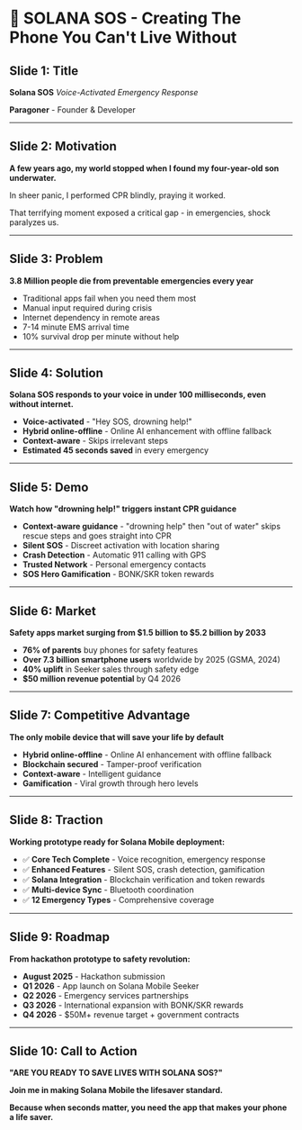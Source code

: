 # 🚨 SOLANA SOS - Creating The Phone You Can't Live Without

## Slide 1: Title
**Solana SOS**
*Voice-Activated Emergency Response*

**Paragoner** - Founder & Developer

---

## Slide 2: Motivation
**A few years ago, my world stopped when I found my four-year-old son underwater.**

In sheer panic, I performed CPR blindly, praying it worked.

That terrifying moment exposed a critical gap - in emergencies, shock paralyzes us.

---

## Slide 3: Problem
**3.8 Million people die from preventable emergencies every year**

- Traditional apps fail when you need them most
- Manual input required during crisis
- Internet dependency in remote areas
- 7-14 minute EMS arrival time
- 10% survival drop per minute without help

---

## Slide 4: Solution
**Solana SOS responds to your voice in under 100 milliseconds, even without internet.**

- **Voice-activated** - "Hey SOS, drowning help!"
- **Hybrid online-offline** - Online AI enhancement with offline fallback
- **Context-aware** - Skips irrelevant steps
- **Estimated 45 seconds saved** in every emergency

---

## Slide 5: Demo
**Watch how "drowning help!" triggers instant CPR guidance**

- **Context-aware guidance** - "drowning help" then "out of water" skips rescue steps and goes straight into CPR
- **Silent SOS** - Discreet activation with location sharing
- **Crash Detection** - Automatic 911 calling with GPS
- **Trusted Network** - Personal emergency contacts
- **SOS Hero Gamification** - BONK/SKR token rewards

---

## Slide 6: Market
**Safety apps market surging from $1.5 billion to $5.2 billion by 2033**

- **76% of parents** buy phones for safety features
- **Over 7.3 billion smartphone users** worldwide by 2025 (GSMA, 2024)
- **40% uplift** in Seeker sales through safety edge
- **$50 million revenue potential** by Q4 2026

---

## Slide 7: Competitive Advantage
**The only mobile device that will save your life by default**

- **Hybrid online-offline** - Online AI enhancement with offline fallback
- **Blockchain secured** - Tamper-proof verification
- **Context-aware** - Intelligent guidance
- **Gamification** - Viral growth through hero levels

---

## Slide 8: Traction
**Working prototype ready for Solana Mobile deployment:**

- ✅ **Core Tech Complete** - Voice recognition, emergency response
- ✅ **Enhanced Features** - Silent SOS, crash detection, gamification
- ✅ **Solana Integration** - Blockchain verification and token rewards
- ✅ **Multi-device Sync** - Bluetooth coordination
- ✅ **12 Emergency Types** - Comprehensive coverage

---

## Slide 9: Roadmap
**From hackathon prototype to safety revolution:**

- **August 2025** - Hackathon submission
- **Q1 2026** - App launch on Solana Mobile Seeker
- **Q2 2026** - Emergency services partnerships
- **Q3 2026** - International expansion with BONK/SKR rewards
- **Q4 2026** - $50M+ revenue target + government contracts

---

## Slide 10: Call to Action
**"ARE YOU READY TO SAVE LIVES WITH SOLANA SOS?"**

**Join me in making Solana Mobile the lifesaver standard.**

**Because when seconds matter, you need the app that makes your phone a life saver.** 
